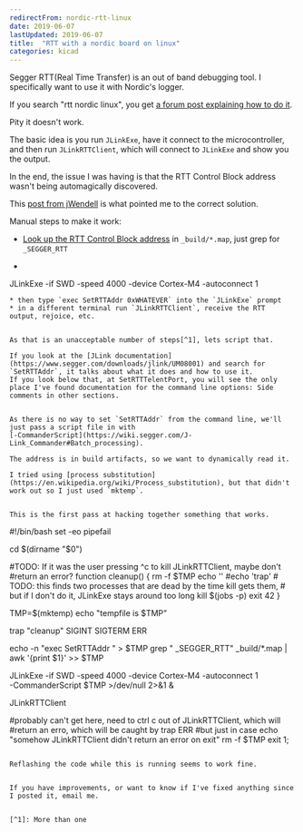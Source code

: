```yaml
---
redirectFrom: nordic-rtt-linux
date: 2019-06-07
lastUpdated: 2019-06-07
title:  "RTT with a nordic board on linux"
categories: kicad
---
```


Segger RTT(Real Time Transfer) is an out of band debugging tool.
I specifically want to use it with Nordic's logger.

If you search "rtt nordic linux", you get
[a forum post explaining how to do it](https://devzone.nordicsemi.com/f/nordic-q-a/14512/how-to-use-rtt-viewer-or-similar-on-gnu-linux).

Pity it doesn't work.

<!--excerpt-->

The basic idea is you run `JLinkExe`, have it connect to the microcontroller, and then run `JLinkRTTClient`, which will connect to `JLinkExe` and show you the output.

In the end, the issue I was having is that the RTT Control Block address wasn't being automagically discovered.


This [ post from jWendell](https://forum.segger.com/index.php/Thread/4754-SOLVED-RTT-on-MacOSX-TI-CodeComposerStudio-Tiva-LaunchPad/?postID=17642#post17642) is what pointed me to the correct solution.


Manual steps to make it work:
* [Look up the RTT Control Block address](https://devzone.nordicsemi.com/f/nordic-q-a/34060/rtt-control-block-location-for-segger-systemview) in `_build/*.map`, just grep for `_SEGGER_RTT`
* ```
JLinkExe -if SWD -speed 4000 -device Cortex-M4 -autoconnect 1
```
* then type `exec SetRTTAddr 0xWHATEVER` into the `JLinkExe` prompt
* in a different terminal run `JLinkRTTClient`, receive the RTT output, rejoice, etc.


As that is an unacceptable number of steps[^1], lets script that.

If you look at the [JLink documentation](https://www.segger.com/downloads/jlink/UM08001) and search for `SetRTTAddr`, it talks about what it does and how to use it.
If you look below that, at SetRTTTelentPort, you will see the only place I've found documentation for the command line options: Side comments in other sections.


As there is no way to set `SetRTTAddr` from the command line, we'll just pass a script file in with
[-CommanderScript](https://wiki.segger.com/J-Link_Commander#Batch_processing).

The address is in build artifacts, so we want to dynamically read it.

I tried using [process substitution](https://en.wikipedia.org/wiki/Process_substitution), but that didn't work out so I just used `mktemp`.


This is the first pass at hacking together something that works.
```
#!/bin/bash
set -eo pipefail

cd $(dirname "$0")

#TODO: If it was the user pressing ^c to kill JLinkRTTClient, maybe don't
#return an error?
function cleanup() {
    rm -f $TMP
    echo ''
    #echo 'trap'
    # TODO: this finds two processes that are dead by the time kill gets them,
    # but if I don't do it, JLinkExe stays around too long
    kill $(jobs -p)
    exit 42
}

TMP=$(mktemp)
echo "tempfile is $TMP"

trap "cleanup" SIGINT SIGTERM ERR

echo -n "exec SetRTTAddr " > $TMP
grep " _SEGGER_RTT" _build/*.map | awk '{print $1}' >> $TMP

JLinkExe -if SWD -speed 4000 -device Cortex-M4 -autoconnect 1 \
    -CommanderScript $TMP >/dev/null 2>&1 &

JLinkRTTClient

#probably can't get here, need to ctrl c out of JLinkRTTClient, which will
#return an erro, which will be caught by trap ERR
#but just in case
echo "somehow JLinkRTTClient didn't return an error on exit"
rm -f $TMP
exit 1;
```

Reflashing the code while this is running seems to work fine.


If you have improvements, or want to know if I've fixed anything since I posted it, email me.


[^1]: More than one
